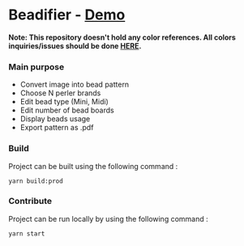 # Beadifier - [Demo](http://beadifier.eremes.xyz)

**Note: This repository doesn't hold any color references. All colors inquiries/issues should be done [HERE](https://github.com/maxcleme/beadcolors).**

### Main purpose

* Convert image into bead pattern
* Choose N perler brands
* Edit bead type (Mini, Midi)
* Edit number of bead boards
* Display beads usage
* Export pattern as .pdf

### Build
Project can be built using the following command :
```
yarn build:prod
```

### Contribute

Project can be run locally by using the following command : 
```
yarn start
```



